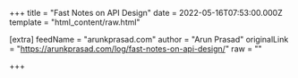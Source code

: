 
+++
title = "Fast Notes on API Design"
date = 2022-05-16T07:53:00.000Z
template = "html_content/raw.html"

[extra]
feedName = "arunkprasad.com"
author = "Arun Prasad"
originalLink = "https://arunkprasad.com/log/fast-notes-on-api-design/"
raw = ""

+++


